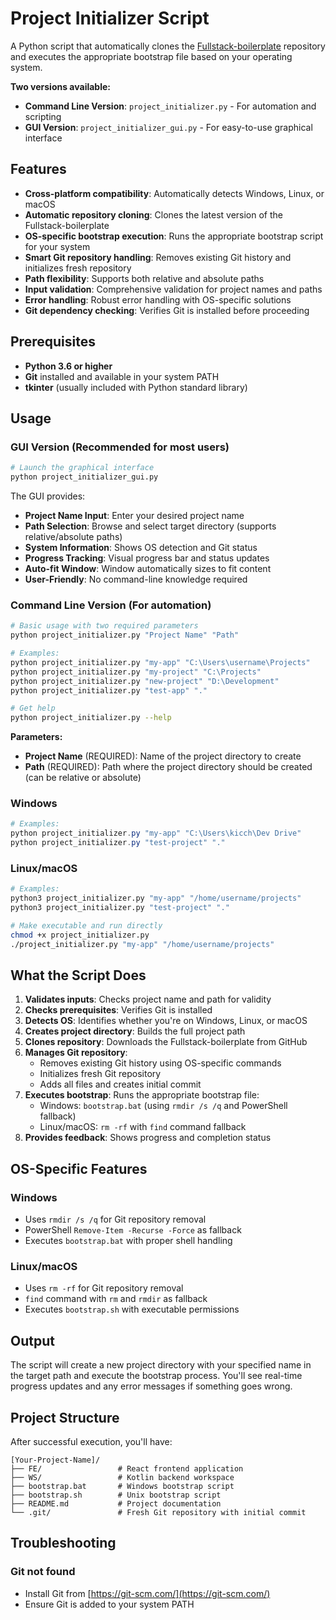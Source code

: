 # Project Initializer Script

A Python script that automatically clones the [Fullstack-boilerplate](https://github.com/Kicchu02/Fullstack-boilerplate.git) repository and executes the appropriate bootstrap file based on your operating system.

**Two versions available:**

- **Command Line Version**: `project_initializer.py` - For automation and scripting
- **GUI Version**: `project_initializer_gui.py` - For easy-to-use graphical interface

## Features

- **Cross-platform compatibility**: Automatically detects Windows, Linux, or macOS
- **Automatic repository cloning**: Clones the latest version of the Fullstack-boilerplate
- **OS-specific bootstrap execution**: Runs the appropriate bootstrap script for your system
- **Smart Git repository handling**: Removes existing Git history and initializes fresh repository
- **Path flexibility**: Supports both relative and absolute paths
- **Input validation**: Comprehensive validation for project names and paths
- **Error handling**: Robust error handling with OS-specific solutions
- **Git dependency checking**: Verifies Git is installed before proceeding

## Prerequisites

- **Python 3.6 or higher**
- **Git** installed and available in your system PATH
- **tkinter** (usually included with Python standard library)

## Usage

### GUI Version (Recommended for most users)

```bash
# Launch the graphical interface
python project_initializer_gui.py
```

The GUI provides:

- **Project Name Input**: Enter your desired project name
- **Path Selection**: Browse and select target directory (supports relative/absolute paths)
- **System Information**: Shows OS detection and Git status
- **Progress Tracking**: Visual progress bar and status updates
- **Auto-fit Window**: Window automatically sizes to fit content
- **User-Friendly**: No command-line knowledge required

### Command Line Version (For automation)

```bash
# Basic usage with two required parameters
python project_initializer.py "Project Name" "Path"

# Examples:
python project_initializer.py "my-app" "C:\Users\username\Projects"
python project_initializer.py "my-project" "C:\Projects"
python project_initializer.py "new-project" "D:\Development"
python project_initializer.py "test-app" "."

# Get help
python project_initializer.py --help
```

**Parameters:**

- **Project Name** (REQUIRED): Name of the project directory to create
- **Path** (REQUIRED): Path where the project directory should be created (can be relative or absolute)

### Windows

```powershell
# Examples:
python project_initializer.py "my-app" "C:\Users\kicch\Dev Drive"
python project_initializer.py "test-project" "."
```

### Linux/macOS

```bash
# Examples:
python3 project_initializer.py "my-app" "/home/username/projects"
python3 project_initializer.py "test-project" "."

# Make executable and run directly
chmod +x project_initializer.py
./project_initializer.py "my-app" "/home/username/projects"
```

## What the Script Does

1. **Validates inputs**: Checks project name and path for validity
2. **Checks prerequisites**: Verifies Git is installed
3. **Detects OS**: Identifies whether you're on Windows, Linux, or macOS
4. **Creates project directory**: Builds the full project path
5. **Clones repository**: Downloads the Fullstack-boilerplate from GitHub
6. **Manages Git repository**:
   - Removes existing Git history using OS-specific commands
   - Initializes fresh Git repository
   - Adds all files and creates initial commit
7. **Executes bootstrap**: Runs the appropriate bootstrap file:
   - Windows: `bootstrap.bat` (using `rmdir /s /q` and PowerShell fallback)
   - Linux/macOS: `rm -rf` with `find` command fallback
8. **Provides feedback**: Shows progress and completion status

## OS-Specific Features

### Windows

- Uses `rmdir /s /q` for Git repository removal
- PowerShell `Remove-Item -Recurse -Force` as fallback
- Executes `bootstrap.bat` with proper shell handling

### Linux/macOS

- Uses `rm -rf` for Git repository removal
- `find` command with `rm` and `rmdir` as fallback
- Executes `bootstrap.sh` with executable permissions

## Output

The script will create a new project directory with your specified name in the target path and execute the bootstrap process. You'll see real-time progress updates and any error messages if something goes wrong.

## Project Structure

After successful execution, you'll have:

```
[Your-Project-Name]/
├── FE/                 # React frontend application
├── WS/                 # Kotlin backend workspace
├── bootstrap.bat       # Windows bootstrap script
├── bootstrap.sh        # Unix bootstrap script
├── README.md           # Project documentation
└── .git/               # Fresh Git repository with initial commit
```

## Troubleshooting

### Git not found

- Install Git from [https://git-scm.com/](https://git-scm.com/)
- Ensure Git is added to your system PATH
